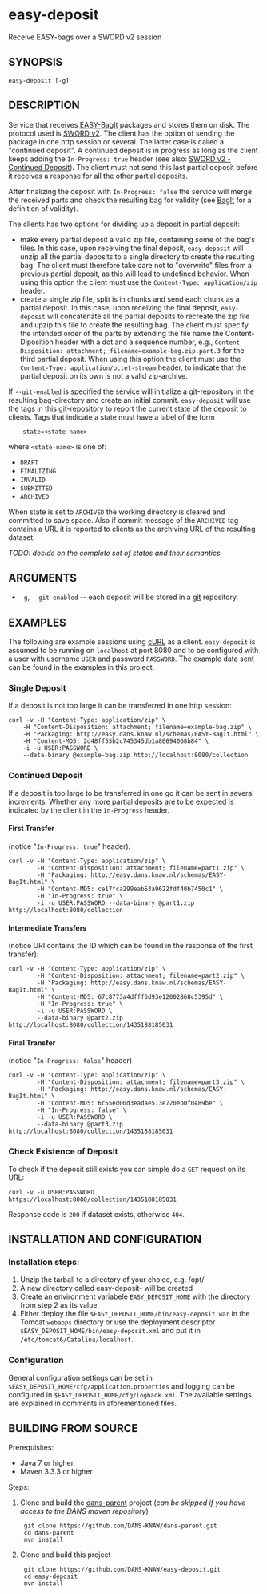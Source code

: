 easy-deposit
============

Receive EASY-bags over a SWORD v2 session


SYNOPSIS
--------

    easy-deposit [-g]


DESCRIPTION
-----------

Service that receives [EASY-BagIt] packages and stores them on disk. The protocol used is [SWORD v2]. The client has the
option of sending the package in one http session or several. The latter case is called a "continued deposit". A 
continued deposit is in progress as long as the client keeps adding the ``In-Progress: true`` header (see also: 
[SWORD v2 - Continued Deposit]). The client must not send this last partial deposit before it receives a response for
all the other partial deposits.

After finalizing the deposit with ``In-Progress: false`` the service will merge the received parts and check the resulting
bag for validity (see [BagIt] for a definition of validity). 

The clients has two options for dividing up a deposit in partial deposit:
* make every partial deposit a valid zip file, containing some of the bag's files. In this case, upon receiving the
  final deposit, `easy-deposit` will unzip all the partial deposits to a single directory to create the resulting bag.
  The client must therefore take care not to "overwrite" files from a previous partial deposit, as this will lead to
  undefined behavior. When using this option the client must use the `Content-Type: application/zip` header.
* create a single zip file, split is in chunks and send each chunk as a partial deposit. In this case, upon receiving
  the final deposit, `easy-deposit` will concatenate all the partial deposits to recreate the zip file and upzip this
  file to create the resulting bag. The client must specify the intended order of the parts by extending the file name
  the Content-Diposition header with a dot and a sequence number, e.g., 
  `Content-Disposition: attachment; filename=example-bag.zip.part.3` for the third partial deposit. When using this
  option the client must use the `Content-Type: application/octet-stream` header, to indicate that the partial deposit
  on its own is not a valid zip-archive.

If `--git-enabled` is specified the service will initialize a [git]-repository in the resulting bag-directory and create
an initial commit. `easy-deposit` will use the tags in this git-repository to report the current state of the deposit
to clients. Tags that indicate a state must have a label of the form

        state=<state-name>
        
where `<state-name>` is one of:

* `DRAFT`
* `FINALIZING`
* `INVALID`
* `SUBMITTED`
* `ARCHIVED`

When state is set to `ARCHIVED` the working directory is cleared and committed to save space. Also if commit message
of the `ARCHIVED` tag contains a URL it is reported to clients as the archiving URL of the resulting dataset.

*TODO: decide on the complete set of states and their semantics*

ARGUMENTS
---------

* ``-g``, ``--git-enabled`` -- each deposit will be stored in a [git] repository.


EXAMPLES
--------

The following are example sessions using [cURL] as a client. `easy-deposit` is assumed to be running on `localhost` at port 
8080 and to be configured with a user with username  `USER` and password `PASSWORD`. The example data sent can be found in
the examples in this project.

### Single Deposit

If a deposit is not too large it can be transferred in one http session:

    curl -v -H "Content-Type: application/zip" \
        -H "Content-Disposition: attachment; filename=example-bag.zip" \
        -H "Packaging: http://easy.dans.knaw.nl/schemas/EASY-BagIt.html" \ 
        -H "Content-MD5: 2d48ff55b2c745345db1a86694068b84" \ 
        -i -u USER:PASSWORD \
        --data-binary @example-bag.zip http://localhost:8080/collection


### Continued Deposit

If a deposit is too large to be transferred in one go it can be sent in several increments. Whether any more partial 
deposits are to be expected is indicated by the client in the ``In-Progress`` header.

#### First Transfer 

(notice "`In-Progress: true`" header):

    curl -v -H "Content-Type: application/zip" \
            -H "Content-Disposition: attachment; filename=part1.zip" \
            -H "Packaging: http://easy.dans.knaw.nl/schemas/EASY-BagIt.html" \
            -H "Content-MD5: ce17fca299eab53a9622fdf40b7450c1" \
            -H "In-Progress: true" \
            -i -u USER:PASSWORD --data-binary @part1.zip http://localhost:8080/collection


#### Intermediate Transfers 

(notice URI contains the ID which can be found in the response of the first transfer):

    curl -v -H "Content-Type: application/zip" \
            -H "Content-Disposition: attachment; filename=part2.zip" \
            -H "Packaging: http://easy.dans.knaw.nl/schemas/EASY-BagIt.html" \ 
            -H "Content-MD5: 67c8773a4dfff6d93e12002868c5395d" \
            -H "In-Progress: true" \ 
            -i -u USER:PASSWORD \
            --data-binary @part2.zip http://localhost:8080/collection/1435188185031

#### Final Transfer 

(notice "`In-Progress: false`" header)

    curl -v -H "Content-Type: application/zip" \ 
            -H "Content-Disposition: attachment; filename=part3.zip" \
            -H "Packaging: http://easy.dans.knaw.nl/schemas/EASY-BagIt.html" \
            -H "Content-MD5: 6c55ed00d3eadae513e720eb0f0489be" \
            -H "In-Progress: false" \ 
            -i -u USER:PASSWORD \ 
            --data-binary @part3.zip http://localhost:8080/collection/1435188185031

### Check Existence of Deposit

To check if the deposit still exists you can simple do a ``GET`` request on its URL:

    curl -v -u USER:PASSWORD https://localhost:8080/collection/1435188185031

Response code is `200` if dataset exists, otherwise `404`.


INSTALLATION AND CONFIGURATION
------------------------------

### Installation steps:

1. Unzip the tarball to a directory of your choice, e.g. /opt/
2. A new directory called easy-deposit-<version> will be created
3. Create an environment variabele ``EASY_DEPOSIT_HOME`` with the directory from step 2 as its value
4. Either deploy the file ``$EASY_DEPOSIT_HOME/bin/easy-deposit.war`` in the Tomcat ``webapps`` directory or use the 
   deployment descriptor ``$EASY_DEPOSIT_HOME/bin/easy-deposit.xml`` and put it in ``/etc/tomcat6/Catalina/localhost``.

### Configuration

General configuration settings can be set in ``$EASY_DEPOSIT_HOME/cfg/application.properties`` and logging can be
configured in ``$EASY_DEPOSIT_HOME/cfg/logback.xml``. The available settings are explained in comments in 
aforementioned files.


BUILDING FROM SOURCE
--------------------

Prerequisites:

* Java 7 or higher
* Maven 3.3.3 or higher
 
Steps:

1. Clone and build the [dans-parent] project (*can be skipped if you have access to the DANS maven repository*)
      
        git clone https://github.com/DANS-KNAW/dans-parent.git
        cd dans-parent
        mvn install
2. Clone and build this project

        git clone https://github.com/DANS-KNAW/easy-deposit.git
        cd easy-deposit
        mvn install

[EASY-BagIt]: http://easy.dans.knaw.nl/schemas/EASY-BagIt.html
[SWORD v2]: http://swordapp.github.io/SWORDv2-Profile/SWORDProfile.html
[SWORD v2 - Continued Deposit]: http://swordapp.github.io/SWORDv2-Profile/SWORDProfile.html#continueddeposit
[BagIt]: https://tools.ietf.org/html/draft-kunze-bagit-11
[cURL]: https://en.wikipedia.org/wiki/CURL
[git]: http://www.git-scm.com/
[dans-parent]: https://github.com/DANS-KNAW/dans-parent
